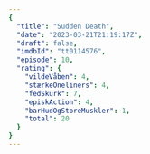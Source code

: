 ```yaml
---
{
  "title": "Sudden Death",
  "date": "2023-03-21T21:19:17Z",
  "draft": false,
  "imdbId": "tt0114576",
  "episode": 10,
  "rating": {
    "vildeVåben": 4,
    "stærkeOneliners": 4,
    "fedSkurk": 7,
    "episkAction": 4,
    "barHudOgStoreMuskler": 1,
    "total": 20
  }
}
---
```


